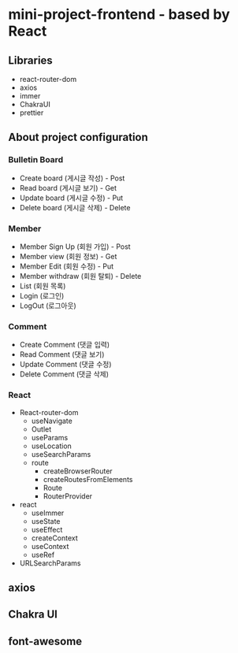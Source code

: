 # mini-project-frontend - based by React
## Libraries
* react-router-dom
* axios
* immer
* ChakraUI
* prettier

## About project configuration
### Bulletin Board
* Create board (게시글 작성) - Post
* Read board (게시글 보기) - Get
* Update board (게시글 수정) - Put
* Delete board (게시글 삭제) - Delete
### Member  
* Member Sign Up (회원 가입) - Post
* Member view (회원 정보) - Get
* Member Edit (회원 수정) - Put
* Member withdraw (회원 탈퇴) - Delete
* List (회원 목록)
* Login (로그인)
* LogOut (로그아웃)
### Comment
* Create Comment (댓글 입력) 
* Read Comment (댓글 보기)
* Update Comment (댓글 수정)
* Delete Comment (댓글 삭제)
### React
* React-router-dom
  * useNavigate
  * Outlet
  * useParams
  * useLocation
  * useSearchParams
  * route
    * createBrowserRouter
    * createRoutesFromElements
    * Route
    * RouterProvider
* react
  * useImmer
  * useState
  * useEffect
  * createContext
  * useContext
  * useRef
* URLSearchParams

## axios
## Chakra UI
## font-awesome
